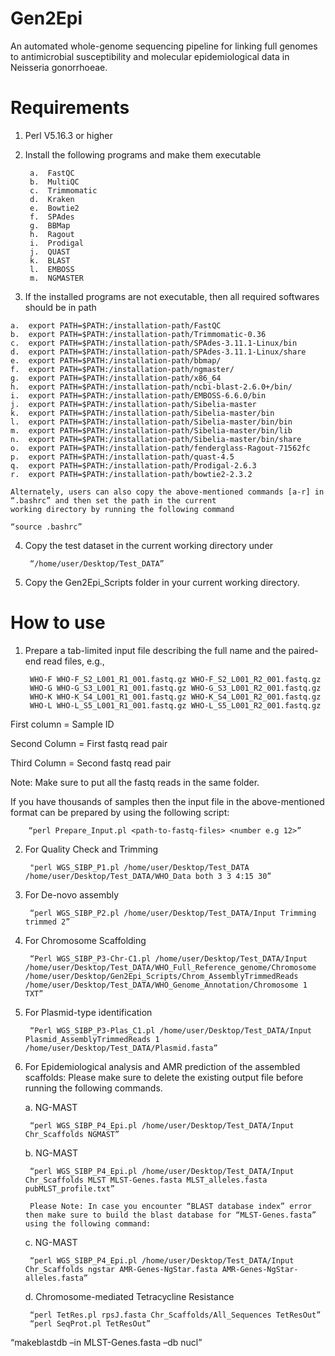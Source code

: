# Gen2Epi
An automated whole-genome sequencing pipeline for linking full genomes to antimicrobial susceptibility and molecular epidemiological data in Neisseria gonorrhoeae.

# Requirements

1. Perl V5.16.3 or higher
2. Install the following programs and make them executable

        a.	FastQC 
        b.	MultiQC
        c.	Trimmomatic
        d.	Kraken
        e.	Bowtie2
        f.	SPAdes
        g.	BBMap
        h.	Ragout
        i.	Prodigal
        j.	QUAST
        k.	BLAST
        l.	EMBOSS
        m.	NGMASTER
  
  3. If the installed programs are not executable, then all required softwares should be in path
  
    a.	export PATH=$PATH:/installation-path/FastQC
    b.	export PATH=$PATH:/installation-path/Trimmomatic-0.36
    c.	export PATH=$PATH:/installation-path/SPAdes-3.11.1-Linux/bin
    d.	export PATH=$PATH:/installation-path/SPAdes-3.11.1-Linux/share
    e.	export PATH=$PATH:/installation-path/bbmap/
    f.	export PATH=$PATH:/installation-path/ngmaster/
    g.	export PATH=$PATH:/installation-path/x86_64
    h.	export PATH=$PATH:/installation-path/ncbi-blast-2.6.0+/bin/
    i.	export PATH=$PATH:/installation-path/EMBOSS-6.6.0/bin
    j.	export PATH=$PATH:/installation-path/Sibelia-master
    k.	export PATH=$PATH:/installation-path/Sibelia-master/bin
    l.	export PATH=$PATH:/installation-path/Sibelia-master/bin/bin
    m.	export PATH=$PATH:/installation-path/Sibelia-master/bin/lib
    n.	export PATH=$PATH:/installation-path/Sibelia-master/bin/share
    o.	export PATH=$PATH:/installation-path/fenderglass-Ragout-71562fc
    p.	export PATH=$PATH:/installation-path/quast-4.5
    q.	export PATH=$PATH:/installation-path/Prodigal-2.6.3
    r.	export PATH=$PATH:/installation-path/bowtie2-2.3.2
    
    Alternately, users can also copy the above-mentioned commands [a-r] in “.bashrc” and then set the path in the current 
    working directory by running the following command
  
  	“source .bashrc” 

4. Copy the test dataset in the current working directory under

        “/home/user/Desktop/Test_DATA”
        
5. Copy the Gen2Epi_Scripts folder in your current working directory.

# How to use

1. Prepare a tab-limited input file describing the full name and the paired-end read files, e.g.,

        WHO-F WHO-F_S2_L001_R1_001.fastq.gz WHO-F_S2_L001_R2_001.fastq.gz
        WHO-G WHO-G_S3_L001_R1_001.fastq.gz WHO-G_S3_L001_R2_001.fastq.gz
        WHO-K WHO-K_S4_L001_R1_001.fastq.gz WHO-K_S4_L001_R2_001.fastq.gz
        WHO-L WHO-L_S5_L001_R1_001.fastq.gz WHO-L_S5_L001_R2_001.fastq.gz
        
First column = Sample ID

Second Column = First fastq read pair

Third Column = Second fastq read pair

Note: Make sure to put all the fastq reads in the same folder.

If you have thousands of samples then the input file in the above-mentioned format can be prepared by using the following script:      

        “perl Prepare_Input.pl <path-to-fastq-files> <number e.g 12>”
        
2. For Quality Check and Trimming

        "perl WGS_SIBP_P1.pl /home/user/Desktop/Test_DATA /home/user/Desktop/Test_DATA/WHO_Data both 3 3 4:15 30”
        
3. For De-novo assembly   

        “perl WGS_SIBP_P2.pl /home/user/Desktop/Test_DATA/Input Trimming trimmed 2”
        
4. For Chromosome Scaffolding 

        “Perl WGS_SIBP_P3-Chr-C1.pl /home/user/Desktop/Test_DATA/Input /home/user/Desktop/Test_DATA/WHO_Full_Reference_genome/Chromosome /home/user/Desktop/Gen2Epi_Scripts/Chrom_AssemblyTrimmedReads /home/user/Desktop/Test_DATA/WHO_Genome_Annotation/Chromosome 1 TXT”
        
5. For Plasmid-type identification 

        “Perl WGS_SIBP_P3-Plas_C1.pl /home/user/Desktop/Test_DATA/Input Plasmid_AssemblyTrimmedReads 1 /home/user/Desktop/Test_DATA/Plasmid.fasta”
        
6. For Epidemiological analysis and AMR prediction of the assembled scaffolds: Please make sure to delete the existing output file before running the following commands. 

      a. NG-MAST
      
        “perl WGS_SIBP_P4_Epi.pl /home/user/Desktop/Test_DATA/Input Chr_Scaffolds NGMAST”
        
      b. NG-MAST
      
        “perl WGS_SIBP_P4_Epi.pl /home/user/Desktop/Test_DATA/Input Chr_Scaffolds MLST MLST-Genes.fasta MLST_alleles.fasta pubMLST_profile.txt”

        Please Note: In case you encounter “BLAST database index” error then make sure to build the blast database for “MLST-Genes.fasta” using the following command:
        
     c. NG-MAST
     
        “perl WGS_SIBP_P4_Epi.pl /home/user/Desktop/Test_DATA/Input Chr_Scaffolds ngstar AMR-Genes-NgStar.fasta AMR-Genes-NgStar-alleles.fasta”

     d. Chromosome-mediated Tetracycline Resistance
     
        “perl TetRes.pl rpsJ.fasta Chr_Scaffolds/All_Sequences TetResOut”
        “perl SeqProt.pl TetResOut”


“makeblastdb –in MLST-Genes.fasta –db nucl”





        

